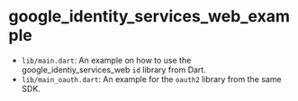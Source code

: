 # google_identity_services_web_example

- `lib/main.dart`: An example on how to use the google_identiy_services_web `id` library from Dart.
- `lib/main_oauth.dart`: An example for the `oauth2` library from the same SDK.
